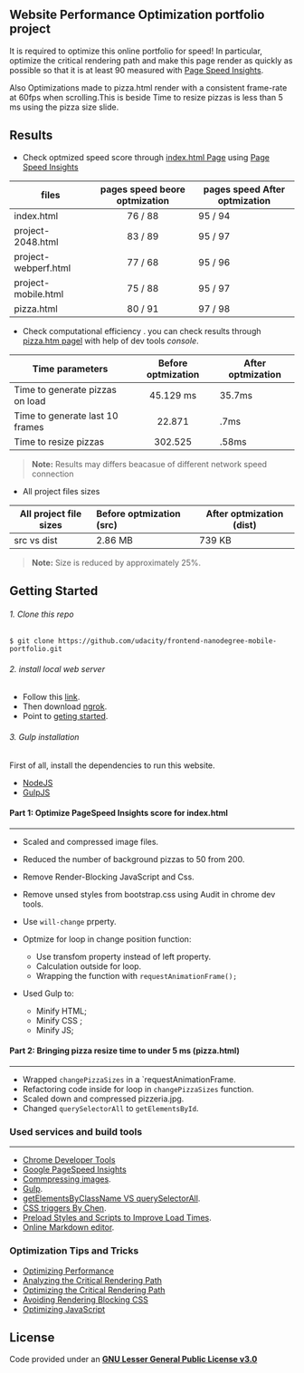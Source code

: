 ## Website Performance Optimization portfolio project

It is required to optimize this online portfolio for speed! In particular, optimize the critical rendering path and make this page render as quickly as possible so that it is at least 90 measured with [Page Speed Insights](https://developers.google.com/speed/pagespeed/insights/).

Also Optimizations made to pizza.html render with a consistent frame-rate at 60fps when scrolling.This is beside Time to resize pizzas is less than 5 ms using the pizza size slide.
## Results

   * Check optmized speed score through [index.html Page](https://elhaw.github.io/frontend-nanodegree-mobile-portfolio/) using [Page Speed Insights](https://developers.google.com/speed/pagespeed/insights/)



|      files           |pages speed beore optmization|pages speed After optmization|
| -------------------  |:---------------------------:|  -------------------------- |
| index.html           |            76 / 88          |         95 / 94             |
| project-2048.html    |            83 / 89          |         95 / 97             |
| project-webperf.html |            77 / 68          |         95 / 96             |    
| project-mobile.html  |            75 / 88          |         95 / 97             |  
| pizza.html           |            80 / 91          |         97 / 98             |  



* Check computational efficiency . you can check results through [pizza.htm pagel](https://elhaw.github.io/frontend-nanodegree-mobile-portfolio/views/pizza.html) with help of dev tools *console*.  



|     Time parameters             |       Before optmization    |      After optmization  |
| --------------------------------|:---------------------------:|  ---------------------- |
| Time to generate pizzas on load |          45.129 ms          |         35.7ms          |
| Time to generate last 10 frames |          22.871             |         .7ms            |
| Time to resize pizzas           |           302.525           |         .58ms           |    

> **Note:**  Results may differs beacasue of different network speed connection

* All project files sizes 

| All project file sizes | Before optmization (src) | After optmization (dist) |
|  ----------------------|:------------------------ |  ----------------------  |
|     src vs dist        |          2.86 MB         |         739 KB         |
> **Note:**  Size is reduced by approximately 25%.

## Getting Started

###### 1. Clone this repo
```
$ git clone https://github.com/udacity/frontend-nanodegree-mobile-portfolio.git
````
###### 2. install local web server      
* Follow this [link](https://stackoverflow.com/questions/24340450/localhost-on-windows-7). 
* Then download [ngrok](https://ngrok.com/).
* Point to [geting started](https://ngrok.com/docs#getting-started).

###### 3. Gulp installation
First of all, install the dependencies to run this website.

- [NodeJS](http://nodejs.org/)
- [GulpJS](http://gulpjs.com/)
#### Part 1: Optimize PageSpeed Insights score for index.html
---
+ Scaled and compressed image files.
+ Reduced the number of background pizzas to 50 from 200.
+ Remove Render-Blocking JavaScript and Css.
+ Remove unsed styles from bootstrap.css using Audit in chrome dev tools.
+ Use `will-change` prperty.
+ Optmize for loop in change position function:
  * Use transfom property instead of left property.
  * Calculation outside for loop.
  * Wrapping the function with `requestAnimationFrame();`

+ Used Gulp to:
  * Minify HTML;
  * Minify CSS ;
  * Minify JS;
#### Part 2: Bringing pizza resize time to under 5 ms (pizza.html)
---
+ Wrapped  `changePizzaSizes` in a `requestAnimationFrame.
+ Refactoring code inside for loop in `changePizzaSizes` function.
+ Scaled down and compressed pizzeria.jpg.
+ Changed `querySelectorAll` to `getElementsById`.


### Used services and build tools
---
+ [Chrome Developer Tools](https://developer.chrome.com/home/devtools-pillar)
+ [Google PageSpeed Insights](https://developers.google.com/speed/pagespeed/insights/)
+ [Commpressing images](http://optimizilla.com/).
+ [Gulp](http://gulpjs.com/).
+ [getElementsByClassName VS querySelectorAll](https://jsperf.com/getelementsbyclassname-vs-queryselectorall/18).
+ [ CSS triggers By Chen](https://www.chenhuijing.com/slides/css-triggers/#/).
+ [Preload Styles and Scripts to Improve Load Times](https://jonbeebe.net/2017/07/preload-styles-and-scripts-to-improve-load-times/).
+ [Online Markdown editor](http://dillinger.io/).
### Optimization Tips and Tricks
+ [Optimizing Performance](https://developers.google.com/web/fundamentals/performance/ "web performance")
+ [Analyzing the Critical Rendering Path](https://developers.google.com/web/fundamentals/performance/critical-rendering-path/analyzing-crp.html "analyzing crp")
+ [Optimizing the Critical Rendering Path](https://developers.google.com/web/fundamentals/performance/critical-rendering-path/optimizing-critical-rendering-path.html "optimize the crp!")
+ [Avoiding Rendering Blocking CSS](https://developers.google.com/web/fundamentals/performance/critical-rendering-path/render-blocking-css.html "render blocking css")
+ [Optimizing JavaScript](https://developers.google.com/web/fundamentals/performance/critical-rendering-path/adding-interactivity-with-javascript.html "javascript")

License
---
Code provided under an **[GNU Lesser General Public License v3.0](https://github.com/elhaw/frontend-nanodegree-mobile-portfolio/blob/master/LICENSE.md)**



